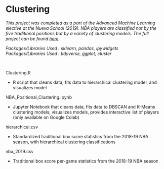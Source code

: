# Clustering

*This project was completed as a part of the Advanced Machine Learning elective at the Nueva School (2019). NBA players are classified not by the five traditional positions but by a variety of clustering models. The full project can be found [here](https://jeremydumalig.com/clustering/).*

*Packages/Libraries Used : sklearn, pandas, ipywidgets* <br>
*Packages/Libraries Used : tidyverse, ggplot, cluster*

<br>

Clustering.R
* R script that cleans data, fits data to hierarchical clustering model, and visualizes model

NBA_Positional_Clustering.ipynb
* Jupyter Notebook that cleans data, fits data to DBSCAN and K-Means clustering models, visualizes models, provides interactive list of players (only available on Google Colab)

hierarchical.csv
* Standardized traditional box score statistics from the 2018-19 NBA season, with hierarchical clustering classifications

nba_2019.csv
* Traditional box score per-game statistics from the 2018-19 NBA season
